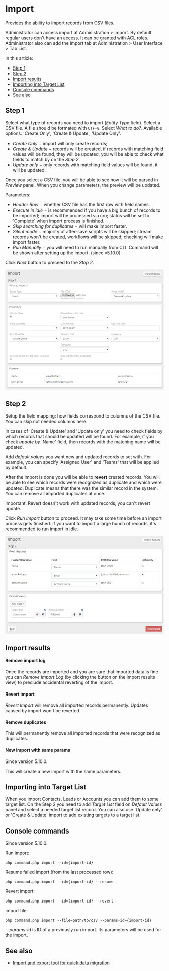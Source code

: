 # Import

Provides the ability to import records from CSV files.

Administrator can access import at Administration > Import. By default regular users don't have an access. It can be granted with ACL roles. Administrator also can add the Import tab at Administration > User Interface > Tab List.

In this article:

* [Step 1](#step-1)
* [Step 2](#step-2)
* [Import results](#import-results)
* [Importing into Target List](#importing-into-target-list)
* [Console commands](#console-commands)
* [See also](#see-also)

## Step 1

Select what type of records you need to import (*Entity Type* field).
Select a CSV file. A file should be formated with `UTF-8`.
Select *What to do?*. Available options: 'Create Only', 'Create & Update', 'Update Only'.

* *Create Only* − import will only create records;
* *Create & Update* − records will be created, if records with matching field values will be found, they will be updated; you will be able to check what fields to match by on the _Step 2_.
* *Update only* − only records with matching field values will be found, it will be updated.

Once you select a CSV file, you will be able to see how it will be parsed in *Preview* panel. When you change parameters, the preview will be updated.

Parameters:

* *Header Row* − whether CSV file has the first row with field names.
* *Execute in idle* − is recommended if you have a big bunch of records to be imported; import will be processed via cro; status will be set to 'Complete' when import process is finished.
* *Skip searching for duplicates* − will make import faster.
* *Silent mode* − majority of after-save scripts will be skipped; stream records won't be created, workflows will be skipped; checking will make import faster.
* *Run Manually* − you will need to run manually from CLI. Command will be shown after setting up the import. (since v5.10.0)

Click *Next* button to preceed to the _Step 2_.

![1](https://raw.githubusercontent.com/espocrm/documentation/master/docs/_static/images/administration/import/step-1.png)

## Step 2

Setup the field mapping: how fields correspond to columns of the CSV file. You can skip not needed columns here.

In cases of 'Create & Update' and 'Update only' you need to check fields by which records that should be updated will be found. For example, if you check *update by* 'Name' field, then records with the matching name will be updated.

Add *default values* you want new and updated records to set with. For example, you can specify 'Assigned User' and 'Teams' that will be applied by default.

After the import is done you will be able to **revert** created records. You will be able to see which records were recognized as duplicate and which were updated. Duplicate means that there was the similar record in the system. You can remove all imported duplicates at once.

Important: Revert doesn't work with updated records, you can't revert update.

Click *Run Import* button to proceed. It may take some time before an import process gets finished. If you want to import a large bunch of records, it's recommended to run import in idle.

![2](https://raw.githubusercontent.com/espocrm/documentation/master/docs/_static/images/administration/import/step-2.png)

## Import results

#### Remove import log

Once the records are imported and you are sure that imported data is fine you can *Remove Import Log* (by clicking the button on the import results view) to preclude accidental reverting of the import.

#### Revert import

*Revert Import* will remove all imported records permanently. Updates caused by import won't be reverted.

#### Remove duplicates

This will permanently remove all imported records that were recognized as duplicates.

#### New import with same params

Since version 5.10.0.

This will create a new import with the same parameters.

## Importing into Target List

When you import Contacts, Leads or Accounts you can add them to some target list. On the Step 2 you need to add *Target List* field on *Default Values* panel and select a needed target list record. You can also use 'Update only' or 'Create & Update' import to add existing targets to a target list.

## Console commands

Since version 5.10.0.

Run import:

```
php command.php import --id={import-id}
```

Resume failed import (from the last processed row):

```
php command.php import --id={import-id} --resume
```

Revert import:

```
php command.php import --id={import-id} --revert
```

Import file:

```
php command.php import --file=path/to/csv --params-id={import-id}
```

*--params-id* is ID of a previously run import. Its parameters will be used for the import.

## See also

* [Import and export tool for quick data migration](https://www.espocrm.com/tips/import-export/)
